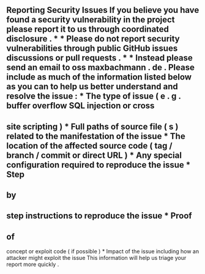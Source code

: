 #
#
Reporting
Security
Issues
If
you
believe
you
have
found
a
security
vulnerability
in
the
project
please
report
it
to
us
through
coordinated
disclosure
.
*
*
Please
do
not
report
security
vulnerabilities
through
public
GitHub
issues
discussions
or
pull
requests
.
*
*
Instead
please
send
an
email
to
oss
maxbachmann
.
de
.
Please
include
as
much
of
the
information
listed
below
as
you
can
to
help
us
better
understand
and
resolve
the
issue
:
*
The
type
of
issue
(
e
.
g
.
buffer
overflow
SQL
injection
or
cross
-
site
scripting
)
*
Full
paths
of
source
file
(
s
)
related
to
the
manifestation
of
the
issue
*
The
location
of
the
affected
source
code
(
tag
/
branch
/
commit
or
direct
URL
)
*
Any
special
configuration
required
to
reproduce
the
issue
*
Step
-
by
-
step
instructions
to
reproduce
the
issue
*
Proof
-
of
-
concept
or
exploit
code
(
if
possible
)
*
Impact
of
the
issue
including
how
an
attacker
might
exploit
the
issue
This
information
will
help
us
triage
your
report
more
quickly
.
